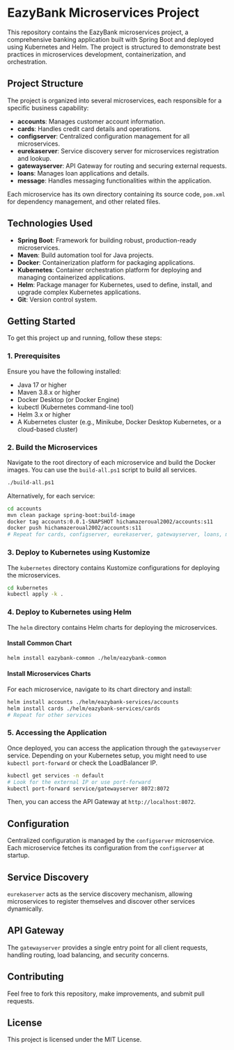 # EazyBank Microservices Project

This repository contains the EazyBank microservices project, a comprehensive banking application built with Spring Boot and deployed using Kubernetes and Helm. The project is structured to demonstrate best practices in microservices development, containerization, and orchestration.

## Project Structure

The project is organized into several microservices, each responsible for a specific business capability:

- **accounts**: Manages customer account information.
- **cards**: Handles credit card details and operations.
- **configserver**: Centralized configuration management for all microservices.
- **eurekaserver**: Service discovery server for microservices registration and lookup.
- **gatewayserver**: API Gateway for routing and securing external requests.
- **loans**: Manages loan applications and details.
- **message**: Handles messaging functionalities within the application.

Each microservice has its own directory containing its source code, `pom.xml` for dependency management, and other related files.

## Technologies Used

- **Spring Boot**: Framework for building robust, production-ready microservices.
- **Maven**: Build automation tool for Java projects.
- **Docker**: Containerization platform for packaging applications.
- **Kubernetes**: Container orchestration platform for deploying and managing containerized applications.
- **Helm**: Package manager for Kubernetes, used to define, install, and upgrade complex Kubernetes applications.
- **Git**: Version control system.

## Getting Started

To get this project up and running, follow these steps:

### 1. Prerequisites

Ensure you have the following installed:

- Java 17 or higher
- Maven 3.8.x or higher
- Docker Desktop (or Docker Engine)
- kubectl (Kubernetes command-line tool)
- Helm 3.x or higher
- A Kubernetes cluster (e.g., Minikube, Docker Desktop Kubernetes, or a cloud-based cluster)

### 2. Build the Microservices

Navigate to the root directory of each microservice and build the Docker images. You can use the `build-all.ps1` script to build all services.

```bash
./build-all.ps1
```

Alternatively, for each service:

```bash
cd accounts
mvn clean package spring-boot:build-image
docker tag accounts:0.0.1-SNAPSHOT hichamazeroual2002/accounts:s11
docker push hichamazeroual2002/accounts:s11
# Repeat for cards, configserver, eurekaserver, gatewayserver, loans, message
```

### 3. Deploy to Kubernetes using Kustomize

The `kubernetes` directory contains Kustomize configurations for deploying the microservices.

```bash
cd kubernetes
kubectl apply -k .
```

### 4. Deploy to Kubernetes using Helm

The `helm` directory contains Helm charts for deploying the microservices.

#### Install Common Chart

```bash
helm install eazybank-common ./helm/eazybank-common
```

#### Install Microservices Charts

For each microservice, navigate to its chart directory and install:

```bash
helm install accounts ./helm/eazybank-services/accounts
helm install cards ./helm/eazybank-services/cards
# Repeat for other services
```

### 5. Accessing the Application

Once deployed, you can access the application through the `gatewayserver` service. Depending on your Kubernetes setup, you might need to use `kubectl port-forward` or check the LoadBalancer IP.

```bash
kubectl get services -n default
# Look for the external IP or use port-forward
kubectl port-forward service/gatewayserver 8072:8072
```

Then, you can access the API Gateway at `http://localhost:8072`.

## Configuration

Centralized configuration is managed by the `configserver` microservice. Each microservice fetches its configuration from the `configserver` at startup.

## Service Discovery

`eurekaserver` acts as the service discovery mechanism, allowing microservices to register themselves and discover other services dynamically.

## API Gateway

The `gatewayserver` provides a single entry point for all client requests, handling routing, load balancing, and security concerns.

## Contributing

Feel free to fork this repository, make improvements, and submit pull requests.

## License

This project is licensed under the MIT License.
